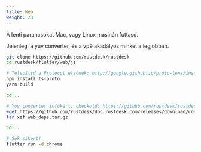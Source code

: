 ```yaml
---
title: Web 
weight: 23
---
```


A lenti parancsokat Mac, vagy Linux masinán futtasd.

Jelenleg, a yuv converter, és a vp9 akadályoz minket a legjobban.

```sh
git clone https://github.com/rustdesk/rustdesk
cd rustdesk/flutter/web/js

# Telepítsd a Protocot elsőnek: http://google.github.io/proto-lens/installing-protoc.html
npm install ts-proto
yarn build

cd ..

# Yuv converter infókért, checkold: https://github.com/rustdesk/rustdesk/issues/364#issuecomment-1023562050
wget https://github.com/rustdesk/doc.rustdesk.com/releases/download/console/web_deps.tar.gz
tar xzf web_deps.tar.gz

cd ..

# Sok sikert!
flutter run -d chrome
```
